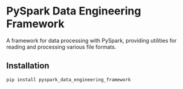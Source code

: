 # PySpark Data Engineering Framework

A framework for data processing with PySpark, providing utilities for reading and processing various file formats.

## Installation

```bash
pip install pyspark_data_engineering_framework